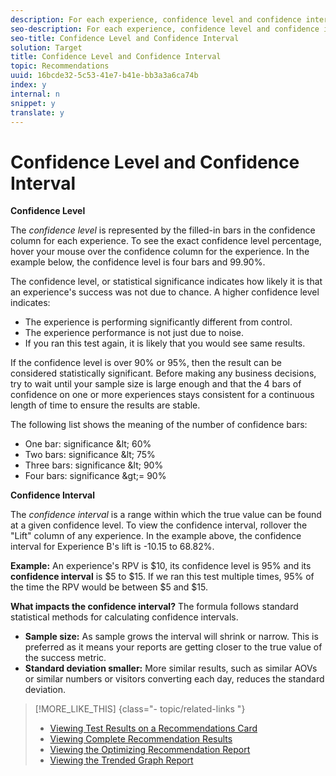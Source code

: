 ```yaml
---
description: For each experience, confidence level and confidence interval are displayed.
seo-description: For each experience, confidence level and confidence interval are displayed.
seo-title: Confidence Level and Confidence Interval
solution: Target
title: Confidence Level and Confidence Interval
topic: Recommendations
uuid: 16bcde32-5c53-41e7-b41e-bb3a3a6ca74b
index: y
internal: n
snippet: y
translate: y
---
```


# Confidence Level and Confidence Interval

**Confidence Level** 

The *confidence level* is represented by the filled-in bars in the confidence column for each experience. To see the exact confidence level percentage, hover your mouse over the confidence column for the experience. In the example below, the confidence level is four bars and 99.90%. 

The confidence level, or statistical significance indicates how likely it is that an experience's success was not due to chance. A higher confidence level indicates: 


* The experience is performing significantly different from control.
* The experience performance is not just due to noise.
* If you ran this test again, it is likely that you would see same results.


If the confidence level is over 90% or 95%, then the result can be considered statistically significant. Before making any business decisions, try to wait until your sample size is large enough and that the 4 bars of confidence on one or more experiences stays consistent for a continuous length of time to ensure the results are stable. 

The following list shows the meaning of the number of confidence bars: 


* One bar: significance &amp;lt; 60%
* Two bars: significance &amp;lt; 75%
* Three bars: significance &amp;lt; 90%
* Four bars: significance &amp;gt;= 90%


**Confidence Interval** 

The *confidence interval* is a range within which the true value can be found at a given confidence level. To view the confidence interval, rollover the "Lift" column of any experience. In the example above, the confidence interval for Experience B's lift is -10.15 to 68.82%. 

**Example:** An experience's RPV is $10, its confidence level is 95% and its **confidence interval** is $5 to $15. If we ran this test multiple times, 95% of the time the RPV would be between $5 and $15. 

**What impacts the confidence interval?** The formula follows standard statistical methods for calculating confidence intervals. 


* **Sample size:** As sample grows the interval will shrink or narrow. This is preferred as it means your reports are getting closer to the true value of the success metric.
* **Standard deviation smaller:** More similar results, such as similar AOVs or similar numbers or visitors converting each day, reduces the standard deviation.

>[!MORE_LIKE_THIS] {class="- topic/related-links "}
>
>* [ Viewing Test Results on a Recommendations Card ](c_Viewing_Test_Results_on_a_Recommendations_Card.md#concept_C035768E243F4382A5FF953E1BB870B1)
>* [ Viewing Complete Recommendation Results ](t_Viewing_Complete_Recommendation_Results.md#task_19A3022F3E2044CCA535F3CEC594300E)
>* [ Viewing the Optimizing Recommendation Report ](t_Viewing_the_Optimization_Recommendation_Report.md#task_55777B3740594D8489EF04E62D2327D8)
>* [ Viewing the Trended Graph Report ](t_Viewing_the_Trended_Graph_Report.md#task_1D399DB0E0A14BF5A672E99C6695BAE7)
